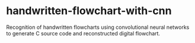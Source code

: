 # handwritten-flowchart-with-cnn
Recognition of handwritten flowcharts using convolutional neural networks to generate C source code and reconstructed digital flowchart.
